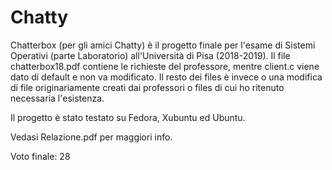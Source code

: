 # Chatty

Chatterbox (per gli amici Chatty) è il progetto finale per l'esame di Sistemi Operativi (parte Laboratorio) all'Università di Pisa (2018-2019).
Il file chatterbox18.pdf contiene le richieste del professore, mentre client.c viene dato di default e non va modificato. 
Il resto dei files è invece o una modifica di file originariamente creati dai professori o files di cui ho ritenuto necessaria l'esistenza.

Il progetto è stato testato su Fedora, Xubuntu ed Ubuntu.

Vedasi Relazione.pdf per maggiori info.

Voto finale: 28
